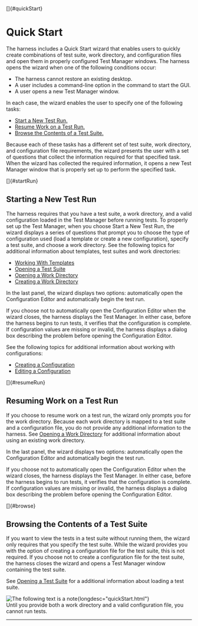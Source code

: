 
[]{#quickStart}

# Quick Start

The harness includes a Quick Start wizard that enables users to quickly create combinations of test
suite, work directory, and configuration files and open them in properly configured Test Manager
windows. The harness opens the wizard when one of the following conditions occur:

-   The harness cannot restore an existing desktop.
-   A user includes a command-line option in the command to start the GUI.
-   A user opens a new Test Manager window.

In each case, the wizard enables the user to specify one of the following tasks:

-   [Start a New Test Run.](#startRun)
-   [Resume Work on a Test Run.](#resumeRun)
-   [Browse the Contents of a Test Suite.](#browse)

Because each of these tasks has a different set of test suite, work directory, and configuration
file requirements, the wizard presents the user with a set of questions that collect the information
required for that specified task. When the wizard has collected the required information, it opens a
new Test Manager window that is properly set up to perform the specified task.

[]{#startRun}

## Starting a New Test Run

The harness requires that you have a test suite, a work directory, and a valid configuration loaded
in the Test Manager before running tests. To properly set up the Test Manager, when you choose Start
a New Test Run, the wizard displays a series of questions that prompt you to choose the type of
configuration used (load a template or create a new configuration), specify a test suite, and choose
a work directory. See the following topics for additional information about templates, test suites
and work directories:

-   [Working With Templates](../templates/usingTemplate.html)
-   [Opening a Test Suite](openTestSuite.html)
-   [Opening a Work Directory](openDirectory.html)
-   [Creating a Work Directory](createDirectory.html)

In the last panel, the wizard displays two options: automatically open the Configuration Editor and
automatically begin the test run.

If you choose not to automatically open the Configuration Editor when the wizard closes, the harness
displays the Test Manager. In either case, before the harness begins to run tests, it verifies that
the configuration is complete. If configuration values are missing or invalid, the harness displays
a dialog box describing the problem before opening the Configuration Editor.

See the following topics for additional information about working with configurations:

-   [Creating a Configuration](../confEdit/createConfiguration.html)
-   [Editing a Configuration](../confEdit/editConfiguration.html)

[]{#resumeRun}

## Resuming Work on a Test Run

If you choose to resume work on a test run, the wizard only prompts you for the work directory.
Because each work directory is mapped to a test suite and a configuration file, you do not provide
any additional information to the harness. See [Opening a Work Directory](openDirectory.html) for
additional information about using an existing work directory.

In the last panel, the wizard displays two options: automatically open the Configuration Editor and
automatically begin the test run.

If you choose not to automatically open the Configuration Editor when the wizard closes, the harness
displays the Test Manager. In either case, before the harness begins to run tests, it verifies that
the configuration is complete. If configuration values are missing or invalid, the harness displays
a dialog box describing the problem before opening the Configuration Editor.

[]{#browse}

## Browsing the Contents of a Test Suite

If you want to view the tests in a test suite without running them, the wizard only requires that
you specify the test suite. While the wizard provides you with the option of creating a
configuration file for the test suite, this is not required. If you choose not to create a
configuration file for the test suite, the harness closes the wizard and opens a Test Manager window
containing the test suite.

See [Opening a Test Suite](openTestSuite.html) for a additional information about loading a test
suite.

![The following text is a note](../../images/hg_note.gif){longdesc="quickStart.html"}\
Until you provide both a work directory and a valid configuration file, you cannot run tests.

----------------------------------------------------------------------------------------------------


